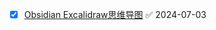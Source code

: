 
- [x] [Obsidian Excalidraw思维导图](https://www.bilibili.com/video/BV1q5411e7zC/?spm_id_from=333.999.0.0&vd_source=ee35ef6ed26be3a27128aa2dd21b20d8) ✅ 2024-07-03